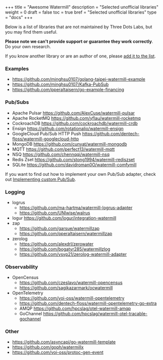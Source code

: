 +++
title = "Awesome Watermill"
description = "Selected unofficial libraries"
weight = 0
draft = false
toc = true
bref = "Selected unofficial libraries"
type = "docs"
+++

Below is a list of libraries that are not maintained by Three Dots Labs, but you may find them useful.

**Please note we can't provide support or guarantee they work correctly**. Do your own research.

If you know another library or are an author of one, please [add it to the list](https://github.com/ThreeDotsLabs/watermill/edit/master/docs/content/docs/awesome.md).

### Examples

* https://github.com/minghsu0107/golang-taipei-watermill-example
* https://github.com/minghsu0107/Kafka-PubSub
* https://github.com/pperaltaisern/go-example-financing

### Pub/Subs

* Apache Pulsar https://github.com/AlexCuse/watermill-pulsar
* Apache RocketMQ https://github.com/yflau/watermill-rocketmq
* CockroachDB https://github.com/cockroachdb/watermill-crdb
* Ensign https://github.com/rotationalio/watermill-ensign
* GoogleCloud Pub/Sub HTTP Push https://github.com/dentech-floss/watermill-googlecloud-http
* MongoDB https://github.com/cunyat/watermill-mongodb
* MQTT https://github.com/perfect13/watermill-mqtt
* NSQ https://github.com/chennqqi/watermill-nsq
* Redis Zset https://github.com/stong1994/watermill-rediszset
* SQLite https://github.com/davidroman0O/watermill-comfymill

If you want to find out how to implement your own Pub/Sub adapter, 
check out [Implementing custom Pub/Sub](/docs/pub-sub-implementing).

### Logging

* logrus
  * https://github.com/ma-hartma/watermill-logrus-adapter
  * https://github.com/UNIwise/walrus
* logur https://github.com/logur/integration-watermill
* zap
  * https://github.com/garsue/watermillzap
  * https://github.com/pperaltaisern/watermillzap
* zerolog
  * https://github.com/alexdrl/zerowater
  * https://github.com/bogatyr285/watermillzlog
  * https://github.com/vsvp21/zerolog-watermill-adapter

### Observability

* OpenCensus
  * https://github.com/czeslavo/watermill-opencensus
  * https://github.com/sagikazarmark/ocwatermill
* OpenTelemetry
  * https://github.com/voi-oss/watermill-opentelemetry
  * https://github.com/dentech-floss/watermill-opentelemetry-go-extra
  * AMQP https://github.com/hpcslag/otel-watermill-amqp
  * GoChannel https://github.com/hpcslag/watermill-otel-tracable-gochannel

### Other

* https://github.com/asyncapi/go-watermill-template
* https://github.com/goph/watermillx
* https://github.com/voi-oss/protoc-gen-event
